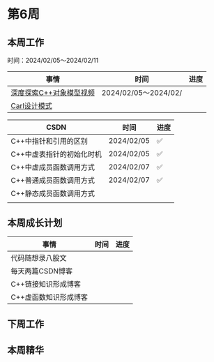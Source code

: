 # 第6周

## 本周工作

时间：2024/02/05～2024/02/11

| 事情                                                         | 时间                 | 进度 |
| ------------------------------------------------------------ | -------------------- | ---- |
| [深度探索C++对象模型视频](https://www.youtube.com/watch?v=t0qMVTzoMiA&list=PLlWS0G6qVHx96YnVEDfgUCWbmFwmbQraO&index=2) | 2024/02/05～2024/02/ |      |
| [Carl设计模式](https://kamacoder.com/designpattern.php)      |                      |      |

| CSDN                      | 时间       | 进度 |
| ------------------------- | ---------- | ---- |
| C++中指针和引用的区别     | 2024/02/05 | ✅    |
| C++中虚表指针的初始化时机 | 2024/02/05 | ✅    |
| C++中虚成员函数调用方式   | 2024/02/07 | ✅    |
| C++普通成员函数调用方式   | 2024/02/07 | ✅    |
| C++静态成员函数调用方式   |            |      |
|                           |            |      |

## 本周成长计划

| 事情                  | 时间 | 进度 |
| --------------------- | ---- | ---- |
| 代码随想录八股文      |      |      |
| 每天两篇CSDN博客      |      |      |
| C++链接知识形成博客   |      |      |
| C++虚函数知识形成博客 |      |      |

## 下周工作

## 本周精华


